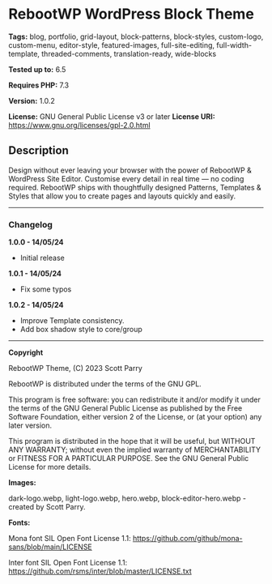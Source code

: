 # RebootWP WordPress Block Theme
**Tags:** blog, portfolio, grid-layout, block-patterns, block-styles, custom-logo, custom-menu, editor-style, featured-images, full-site-editing, full-width-template, threaded-comments, translation-ready, wide-blocks

**Tested up to:** 6.5

**Requires PHP:** 7.3

**Version:** 1.0.2

**License:** GNU General Public License v3 or later
**License URI:** https://www.gnu.org/licenses/gpl-2.0.html

## Description

Design without ever leaving your browser with the power of RebootWP & WordPress Site Editor. Customise every detail in real time — no coding required. RebootWP ships with thoughtfully designed Patterns, Templates & Styles that allow you to create pages and layouts quickly and easily.

---

### Changelog

**1.0.0 - 14/05/24**
* Initial release

**1.0.1 - 14/05/24**
* Fix some typos

**1.0.2 - 14/05/24**
* Improve Template consistency.
* Add box shadow style to core/group

---

**Copyright**

RebootWP Theme, (C) 2023 Scott Parry

RebootWP is distributed under the terms of the GNU GPL.

This program is free software: you can redistribute it and/or modify it under the terms of the GNU General Public License as published by the Free Software Foundation, either version 2 of the License, or (at your option) any later version.

This program is distributed in the hope that it will be useful, but WITHOUT ANY WARRANTY; without even the implied warranty of MERCHANTABILITY or FITNESS FOR A PARTICULAR PURPOSE. See the GNU General Public License for more details.

**Images:**

dark-logo.webp, light-logo.webp, hero.webp, block-editor-hero.webp - created by Scott Parry.

**Fonts:**

Mona font SIL Open Font License 1.1: https://github.com/github/mona-sans/blob/main/LICENSE

Inter font SIL Open Font License 1.1: https://github.com/rsms/inter/blob/master/LICENSE.txt